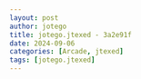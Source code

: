 ```yaml
---
layout: post
author: jotego
title: jotego.jtexed - 3a2e91f
date: 2024-09-06
categories: [Arcade, jtexed]
tags: [jotego.jtexed]
---
```


